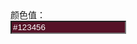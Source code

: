 <form action="" class="well form-inline" style="width:240px;align: center;">
	<div id="picker"><div class="farbtastic"><div class="color" style="background-color: rgb(255, 0, 80);"></div><div class="wheel"></div><div class="overlay"></div><div class="h-marker marker" style="left: 70px; top: 18px;"></div><div class="sl-marker marker" style="left: 82px; top: 127px;"></div></div></div>
	<div class="form-item">
		<div class="input-prepend">
		<span class="add-on">颜色值：</span><input class="span2" type="text" id="color" name="color" value="#123456" style="background-color: rgb(86, 18, 39); color: rgb(255, 255, 255);">
		</div>
	</div>
</form>
